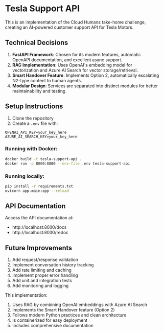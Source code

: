 # Tesla Support API

This is an implementation of the Cloud Humans take-home challenge, creating an AI-powered customer support API for Tesla Motors.

## Technical Decisions

1. **FastAPI Framework**: Chosen for its modern features, automatic OpenAPI documentation, and excellent async support.
2. **RAG Implementation**: Uses OpenAI's embedding model for vectorization and Azure AI Search for vector storage/retrieval.
3. **Smart Handover Feature**: Implements Option 2, automatically escalating N2-type content to human agents.
4. **Modular Design**: Services are separated into distinct modules for better maintainability and testing.

## Setup Instructions

1. Clone the repository
2. Create a `.env` file with:
```env
OPENAI_API_KEY=your_key_here
AZURE_AI_SEARCH_KEY=your_key_here
```

### Running with Docker:

```bash
docker build -t tesla-support-api .
docker run -p 8000:8000 --env-file .env tesla-support-api
```

### Running locally:

```bash
pip install -r requirements.txt
uvicorn app.main:app --reload
```
## API Documentation

Access the API documentation at:
- http://localhost:8000/docs
- http://localhost:8000/redoc

## Future Improvements

1. Add request/response validation
2. Implement conversation history tracking
3. Add rate limiting and caching
4. Implement proper error handling
5. Add unit and integration tests
6. Add monitoring and logging

This implementation:
1. Uses RAG by combining OpenAI embeddings with Azure AI Search
1. Implements the Smart Handover feature (Option 2)
1. Follows modern Python practices and clean architecture
1. Is containerized for easy deployment
1. Includes comprehensive documentation